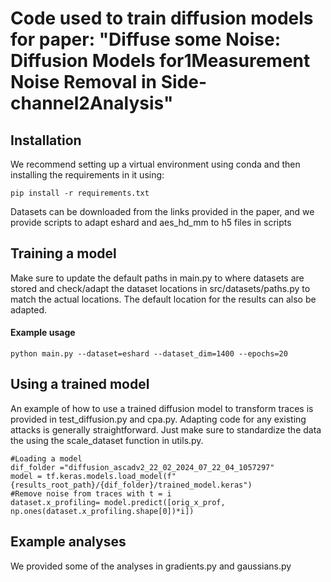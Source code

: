 # Code used to train diffusion models for paper: "Diffuse some Noise: Diffusion Models for1Measurement Noise Removal in Side-channel2Analysis"


## Installation
We recommend setting up a virtual environment using conda and then installing the requirements in it using:
```
pip install -r requirements.txt
```
Datasets can be downloaded from the links provided in the paper, and we provide scripts to adapt eshard and aes_hd_mm to h5 files in scripts

## Training a model
Make sure to update the default paths in main.py to where datasets are stored and check/adapt the dataset locations in src/datasets/paths.py to match the actual locations. The default location for the results can also be adapted. 
#### Example usage
```
python main.py --dataset=eshard --dataset_dim=1400 --epochs=20
```



## Using a trained model
An example of how to use a trained diffusion model to transform traces is provided in test_diffusion.py and cpa.py. Adapting code for any existing attacks is generally straightforward. Just make sure to standardize the data the using the scale_dataset function in utils.py. 
```
#Loading a model
dif_folder ="diffusion_ascadv2_22_02_2024_07_22_04_1057297"
model = tf.keras.models.load_model(f"{results_root_path}/{dif_folder}/trained_model.keras")
#Remove noise from traces with t = i
dataset.x_profiling= model.predict([orig_x_prof, np.ones(dataset.x_profiling.shape[0])*i])
```
## Example analyses
We provided some of the analyses in gradients.py and gaussians.py 